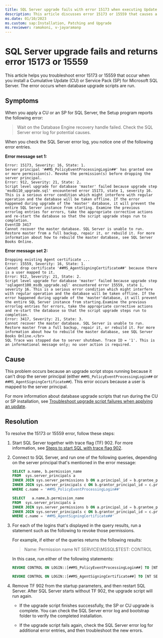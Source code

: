 ```yaml
---
title: SQL Server upgrade fails with error 15173 when executing Update Database scripts
description: This article discusses error 15173 or 15559 that causes a SQL Server upgrade to fail when it runs update database scripts.
ms.date: 01/10/2023
ms.custom: sap:Installation, Patching and Upgrade
ms.reviewer: ramakoni, v-jayaramanp
---
```


# SQL Server upgrade fails and returns error 15173 or 15559

This article helps you troubleshoot error 15173 or 15559 that occur when you install a Cumulative Update (CU) or Service Pack (SP) for Microsoft SQL Server. The error occurs when database upgrade scripts are run.

## Symptoms

When you apply a CU or an SP for SQL Server, the Setup program reports the following error:  

> Wait on the Database Engine recovery handle failed. Check the SQL Server error log for potential causes.

When you check the SQL Server error log, you notice one of the following error entries.

**Error message set 1:**

```output
Error: 15173, Severity: 16, State: 1.
Server principal '##MS_PolicyEventProcessingLogin##' has granted one or more permission(s). Revoke the permission(s) before dropping the server principal.
Error: 912, Severity: 21, State: 2.
Script level upgrade for database 'master' failed because upgrade step 'msdb110_upgrade.sql' encountered error 15173, state 1, severity 16. This is a serious error condition which might interfere with regular operation and the database will be taken offline. If the error happened during upgrade of the 'master' database, it will prevent the entire SQL Server instance from starting. Examine the previous errorlog entries for errors, take the appropriate corrective actions and re-start the database so that the script upgrade steps run to completion.
EventID 3417
Cannot recover the master database. SQL Server is unable to run. Restore master from a full backup, repair it, or rebuild it. For more information about how to rebuild the master database, see SQL Server Books Online.
```

**Error message set 2:**

```output
Dropping existing Agent certificate ...
Error: 15559, Severity: 16, State: 1.
Cannot drop certificate '##MS_AgentSigningCertificate##' because there is a user mapped to it.
Error: 912, Severity: 21, State: 2.
Script level upgrade for database 'master' failed because upgrade step 'sqlagent100_msdb_upgrade.sql' encountered error 15559, state 1, severity 16. This is a serious error condition which might interfere with regular operation and the database will be taken offline. If the error happened during upgrade of the 'master'database, it will prevent the entire SQL Server instance from starting.Examine the previous errorlog entries for errors, take the appropriate corrective actions and re-start the database so that the script upgrade steps run to completion.
Error: 3417, Severity: 21, State: 3.
Cannot recover the master database. SQL Server is unable to run. Restore master from a full backup, repair it, or rebuild it. For more information about how to rebuild the master database, see SQL Server Books Online.</br>
SQL Trace was stopped due to server shutdown. Trace ID = '1'. This is an informational message only; no user action is required.
```

## Cause

This problem occurs because an upgrade script stops running because it can't drop the server principal (either `##MS_PolicyEventProcessingLogin##` or `##MS_AgentSigningCertificate##`). This error occurs because a user is mapped to the server principal.

For more information about database upgrade scripts that run during the CU or SP installation, see [Troubleshoot upgrade script failures when applying an update](troubleshoot-upgrade-script-failures-apply-update.md).

## Resolution

To resolve the 15173 or 15559 error, follow these steps:

1. Start SQL Server together with trace flag (TF) 902. For more information, see [Steps to start SQL with trace flag 902](/sql/relational-databases/errors-events/mssqlserver-912-database-engine-error#steps-to-start--with-trace-flag-902).

1. Connect to SQL Server, and run one of the following queries, depending on the server principal that's mentioned in the error message:

    ```sql
    SELECT a.name, b.permission_name  
    FROM  sys.server_principals a 
    INNER JOIN sys.server_permissions b ON a.principal_id = b.grantee_principal_id 
    INNER JOIN sys.server_principals c ON b.grantor_principal_id = c.principal_id 
    WHERE c.name = '##MS_PolicyEventProcessingLogin##'
    ```

    ```sql
    SELECT   a.name,b.permission_name  
    FROM  sys.server_principals a 
    INNER JOIN sys.server_permissions b ON a.principal_id = b.grantee_principal_id 
    INNER JOIN sys.server_principals c ON b.grantor_principal_id = c.principal_id 
    WHERE c.name = '##MS_AgentSigningCertificate##'
    ```

1. For each of the logins that's displayed in the query results, run a statement such as the following to revoke those permissions.

    For example, if either of the queries returns the following results:

    > Name:  Permission name
    > NT SERVICE\MSSQL$TEST: CONTROL

    In this case, run either of the following statements:

    ```sql
    REVOKE CONTROL ON LOGIN::[##MS_PolicyEventProcessingLogin##] TO [NT SERVICE\MSSQL$TEST] AS [##MS_PolicyEventProcessingLogin##]
    ```

    ```sql
    REVOKE CONTROL ON LOGIN::[##MS_AgentSigningCertificate##] TO [NT SERVICE\MSSQL$TEST] AS [##MS_AgentSigningCertificate]
    ```

1. Remove TF 902 from the startup parameters, and then restart SQL Server. After SQL Server starts without TF 902, the upgrade script will run again.

   - If the upgrade script finishes successfully, the SP or CU upgrade is complete. You can check the SQL Server error log and bootstrap folder to verify the completed installation.

   - If the upgrade script fails again, check the SQL Server error log for additional error entries, and then troubleshoot the new errors.
